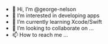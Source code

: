 - 👋 Hi, I’m @george-nelson
- 👀 I’m interested in developing apps
- 🌱 I’m currently learning Xcode/Swift
- 💞️ I’m looking to collaborate on ...
- 📫 How to reach me ...

<!---
george-nelson/george-nelson is a ✨ special ✨ repository because its `README.md` (this file) appears on your GitHub profile.
You can click the Preview link to take a look at your changes.
--->
